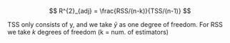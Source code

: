 $$
R^{2}_{adj} = \frac{RSS/(n-k)}{TSS/(n-1)}
$$

TSS only consists of y, and we take $\bar{y}$ as one degree of freedom. For RSS we take $k$ degrees of freedom (k = num. of estimators)

